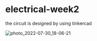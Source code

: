# electrical-week2
 the circuit is designed by using tinkercad 
 
![photo_2022-07-30_18-06-21](https://user-images.githubusercontent.com/108091010/181920335-386e103a-311f-4f80-a5df-2cc98adcf2b2.jpg)
